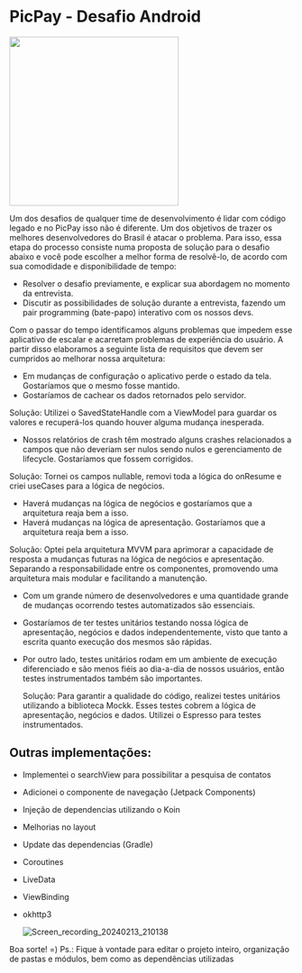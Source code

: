 # PicPay - Desafio Android

<img src="https://github.com/mobilepicpay/desafio-android/blob/master/desafio-picpay.gif" width="300"/>

Um dos desafios de qualquer time de desenvolvimento é lidar com código legado e no PicPay isso não é diferente. Um dos objetivos de trazer os melhores desenvolvedores do Brasil é atacar o problema.
Para isso, essa etapa do processo consiste numa proposta de solução para o desafio abaixo e você pode escolher a melhor forma de resolvê-lo, de acordo com sua comodidade e disponibilidade de tempo:
- Resolver o desafio previamente, e explicar sua abordagem no momento da entrevista.
- Discutir as possibilidades de solução durante a entrevista, fazendo um pair programming (bate-papo) interativo com os nossos devs.

Com o passar do tempo identificamos alguns problemas que impedem esse aplicativo de escalar e acarretam problemas de experiência do usuário. A partir disso elaboramos a seguinte lista de requisitos que devem ser cumpridos ao melhorar nossa arquitetura:

- Em mudanças de configuração o aplicativo perde o estado da tela. Gostaríamos que o mesmo fosse mantido.
- Gostaríamos de cachear os dados retornados pelo servidor.
  
Solução: Utilizei o SavedStateHandle com a ViewModel para guardar os valores e recuperá-los quando houver alguma mudança inesperada.

- Nossos relatórios de crash têm mostrado alguns crashes relacionados a campos que não deveriam ser nulos sendo nulos e gerenciamento de lifecycle. Gostaríamos que fossem corrigidos.
  
Solução: Tornei os campos nullable, removi toda a lógica do onResume e criei useCases para a lógica de negócios.

- Haverá mudanças na lógica de negócios e gostaríamos que a arquitetura reaja bem a isso.
- Haverá mudanças na lógica de apresentação. Gostaríamos que a arquitetura reaja bem a isso.
  
Solução: Optei pela arquitetura MVVM para aprimorar a capacidade de resposta a mudanças futuras na lógica de negócios e apresentação.
Separando a responsabilidade entre os componentes, promovendo uma arquitetura mais modular e facilitando a manutenção. 

 - Com um grande número de desenvolvedores e uma quantidade grande de mudanças ocorrendo testes automatizados são essenciais.
  - Gostaríamos de ter testes unitários testando nossa lógica de apresentação, negócios e dados independentemente, visto que tanto a escrita quanto execução dos mesmos são rápidas.
  - Por outro lado, testes unitários rodam em um ambiente de execução diferenciado e são menos fiéis ao dia-a-dia de nossos usuários, então testes instrumentados também são importantes.
    
    Solução: Para garantir a qualidade do código, realizei testes unitários utilizando a biblioteca Mockk.
     Esses testes cobrem a lógica de apresentação, negócios e dados.
    Utilizei o Espresso para testes instrumentados.

## Outras implementações:
- Implementei o searchView para possibilitar a pesquisa de contatos
- Adicionei o componente de navegação (Jetpack Components)
- Injeção de dependencias utilizando o Koin
- Melhorias no layout
- Update das dependencias (Gradle)
- Coroutines
- LiveData
- ViewBinding
- okhttp3
  
  ![Screen_recording_20240213_210138](https://github.com/Araujo-Raiara/desafio-android/assets/62944970/71024f29-52dc-4139-b4a0-cce0db65e7ba)

Boa sorte! =)
Ps.: Fique à vontade para editar o projeto inteiro, organização de pastas e módulos, bem como as dependências utilizadas
